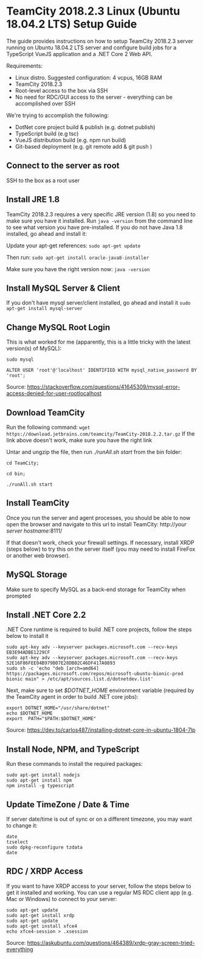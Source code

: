 # TeamCity 2018.2.3 Linux (Ubuntu 18.04.2 LTS) Setup Guide
The guide provides instructions on how to setup TeamCity 2018.2.3 server running on Ubuntu 18.04.2 LTS server and configure build jobs for a TypeScript VueJS application and a .NET Core 2 Web API.

Requirements: 
- Linux distro. Suggested configuration: 4 vcpus, 16GB RAM
- TeamCity 2018.2.3
- Root-level access to the box via SSH
- No need for RDC/GUI access to the server - everything can be accomplished over SSH

We're trying to accomplish the following:
- DotNet core project build & publish (e.g. dotnet publish)
- TypeScript build (e.g tsc)
- VueJS distribution build (e.g. npm run build)
- Git-based deployment (e.g. git remote add & git push <remote>)

## Connect to the server as root
SSH to the box as a root user

## Install JRE 1.8
TeamCity 2018.2.3 requires a very specific JRE version (1.8) so you need to make sure you have it installed.
Run ```java -version``` from the command line to see what version you have pre-installed. 
If you do not have Java 1.8 installed, go ahead and install it:

Update your apt-get references:
```sudo apt-get update```

Then run:
```sudo apt-get install oracle-java8-installer```

Make sure you have the right version now: ```java -version```

## Install MySQL Server & Client
If you don't have mysql server/client installed, go ahead and install it
```sudo apt-get install mysql-server```

## Change MySQL Root Login
This is what worked for me (apparently, this is a little tricky with the latest version(s) of MySQL):
```
sudo mysql

ALTER USER 'root'@'localhost' IDENTIFIED WITH mysql_native_password BY 'root';
```
Source: https://stackoverflow.com/questions/41645309/mysql-error-access-denied-for-user-rootlocalhost

## Download TeamCity
Run the following command:
```wget https://download.jetbrains.com/teamcity/TeamCity-2018.2.2.tar.gz```
If the link above doesn't work, make sure you have the right link

Untar and ungzip the file, then run *./runAll.sh start* from the bin folder:
```
cd TeamCity;

cd bin;

./runAll.sh start
```

## Install TeamCity 
Once you run the server and agent processes, you should be able to now open the browser and navigate to this url to install TeamCity:
http://*your server hostname*:8111/

If that doesn't work, check your firewall settings. If necessary, install XRDP (steps below) to try this on the server itself (you may need to install FireFox or another web browser).


## MySQL Storage
Make sure to specify MySQL as a back-end storage for TeamCity when prompted

## Install .NET Core 2.2
.NET Core runtime is required to build .NET core projects, follow the steps below to install it
```
sudo apt-key adv --keyserver packages.microsoft.com --recv-keys EB3E94ADBE1229CF
sudo apt-key adv --keyserver packages.microsoft.com --recv-keys 52E16F86FEE04B979B07E28DB02C46DF417A0893
sudo sh -c 'echo "deb [arch=amd64] https://packages.microsoft.com/repos/microsoft-ubuntu-bionic-prod bionic main" > /etc/apt/sources.list.d/dotnetdev.list'
```
Next, make sure to set *$DOTNET_HOME* environment variable (required by the TeamCity agent in order to build .NET core jobs):
```
export DOTNET_HOME="/usr/share/dotnet"
echo $DOTNET_HOME
export  PATH="$PATH:$DOTNET_HOME"
```

Source: https://dev.to/carlos487/installing-dotnet-core-in-ubuntu-1804-7lp

## Install Node, NPM, and TypeScript
Run these commands to install the required packages:
```
sudo apt-get install nodejs
sudo apt-get install npm
npm install -g typescript
```

## Update TimeZone / Date & Time
If server date/time is out of sync or on a different timezone, you may want to change it:
```
date
tzselect
sudo dpkg-reconfigure tzdata
date
```

## RDC / XRDP Access
If you want to have XRDP access to your server, follow the steps below to get it installed and working. You can use a regular MS RDC client app (e.g. Mac or Windows) to connect to your server:
```
sudo apt-get update
sudo apt-get install xrdp
sudo apt-get update
sudo apt-get install xfce4
echo xfce4-session > .xsession
```
Source: https://askubuntu.com/questions/464389/xrdp-gray-screen-tried-everything
